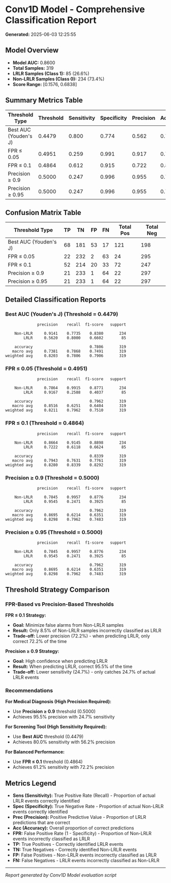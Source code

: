 # Conv1D Model - Comprehensive Classification Report

**Generated:** 2025-06-03 12:25:55

## Model Overview

- **Model AUC:** 0.8600
- **Total Samples:** 319
- **LRLR Samples (Class 1):** 85 (26.6%)
- **Non-LRLR Samples (Class 0):** 234 (73.4%)
- **Score Range:** [0.1576, 0.6838]

## Summary Metrics Table

| Threshold Type | Threshold | Sensitivity | Specificity | Precision | Accuracy | FPR |
|---|---|---|---|---|---|---|
| Best AUC (Youden's J) | 0.4479 | 0.800 | 0.774 | 0.562 | 0.781 | 0.226 |
| FPR ≤ 0.05 | 0.4951 | 0.259 | 0.991 | 0.917 | 0.796 | 0.009 |
| FPR ≤ 0.1 | 0.4864 | 0.612 | 0.915 | 0.722 | 0.834 | 0.085 |
| Precision ≥ 0.9 | 0.5000 | 0.247 | 0.996 | 0.955 | 0.796 | 0.004 |
| Precision ≥ 0.95 | 0.5000 | 0.247 | 0.996 | 0.955 | 0.796 | 0.004 |

## Confusion Matrix Table

| Threshold Type | TP | TN | FP | FN | Total Pos | Total Neg |
|---|---|---|---|---|---|---|
| Best AUC (Youden's J) | 68 | 181 | 53 | 17 | 121 | 198 |
| FPR ≤ 0.05 | 22 | 232 | 2 | 63 | 24 | 295 |
| FPR ≤ 0.1 | 52 | 214 | 20 | 33 | 72 | 247 |
| Precision ≥ 0.9 | 21 | 233 | 1 | 64 | 22 | 297 |
| Precision ≥ 0.95 | 21 | 233 | 1 | 64 | 22 | 297 |

## Detailed Classification Reports

### Best AUC (Youden's J) (Threshold = 0.4479)

```
              precision    recall  f1-score   support

    Non-LRLR     0.9141    0.7735    0.8380       234
        LRLR     0.5620    0.8000    0.6602        85

    accuracy                         0.7806       319
   macro avg     0.7381    0.7868    0.7491       319
weighted avg     0.8203    0.7806    0.7906       319
```

### FPR ≤ 0.05 (Threshold = 0.4951)

```
              precision    recall  f1-score   support

    Non-LRLR     0.7864    0.9915    0.8771       234
        LRLR     0.9167    0.2588    0.4037        85

    accuracy                         0.7962       319
   macro avg     0.8516    0.6251    0.6404       319
weighted avg     0.8211    0.7962    0.7510       319
```

### FPR ≤ 0.1 (Threshold = 0.4864)

```
              precision    recall  f1-score   support

    Non-LRLR     0.8664    0.9145    0.8898       234
        LRLR     0.7222    0.6118    0.6624        85

    accuracy                         0.8339       319
   macro avg     0.7943    0.7631    0.7761       319
weighted avg     0.8280    0.8339    0.8292       319
```

### Precision ≥ 0.9 (Threshold = 0.5000)

```
              precision    recall  f1-score   support

    Non-LRLR     0.7845    0.9957    0.8776       234
        LRLR     0.9545    0.2471    0.3925        85

    accuracy                         0.7962       319
   macro avg     0.8695    0.6214    0.6351       319
weighted avg     0.8298    0.7962    0.7483       319
```

### Precision ≥ 0.95 (Threshold = 0.5000)

```
              precision    recall  f1-score   support

    Non-LRLR     0.7845    0.9957    0.8776       234
        LRLR     0.9545    0.2471    0.3925        85

    accuracy                         0.7962       319
   macro avg     0.8695    0.6214    0.6351       319
weighted avg     0.8298    0.7962    0.7483       319
```

## Threshold Strategy Comparison

### FPR-Based vs Precision-Based Thresholds

**FPR ≤ 0.1 Strategy:**
- **Goal:** Minimize false alarms from Non-LRLR samples
- **Result:** Only 8.5% of Non-LRLR samples incorrectly classified as LRLR
- **Trade-off:** Lower precision (72.2%) - when predicting LRLR, only correct 72.2% of the time

**Precision ≥ 0.9 Strategy:**
- **Goal:** High confidence when predicting LRLR
- **Result:** When predicting LRLR, correct 95.5% of the time
- **Trade-off:** Lower sensitivity (24.7%) - only catches 24.7% of actual LRLR events

### Recommendations

**For Medical Diagnosis (High Precision Required):**
- Use **Precision ≥ 0.9** threshold (0.5000)
- Achieves 95.5% precision with 24.7% sensitivity

**For Screening Tool (High Sensitivity Required):**
- Use **Best AUC** threshold (0.4479)
- Achieves 80.0% sensitivity with 56.2% precision

**For Balanced Performance:**
- Use **FPR ≤ 0.1** threshold (0.4864)
- Achieves 61.2% sensitivity with 72.2% precision

## Metrics Legend

- **Sens (Sensitivity):** True Positive Rate (Recall) - Proportion of actual LRLR events correctly identified
- **Spec (Specificity):** True Negative Rate - Proportion of actual Non-LRLR events correctly identified
- **Prec (Precision):** Positive Predictive Value - Proportion of LRLR predictions that are correct
- **Acc (Accuracy):** Overall proportion of correct predictions
- **FPR:** False Positive Rate (1 - Specificity) - Proportion of Non-LRLR events incorrectly classified as LRLR
- **TP:** True Positives - Correctly identified LRLR events
- **TN:** True Negatives - Correctly identified Non-LRLR events
- **FP:** False Positives - Non-LRLR events incorrectly classified as LRLR
- **FN:** False Negatives - LRLR events incorrectly classified as Non-LRLR

---
*Report generated by Conv1D Model evaluation script*
